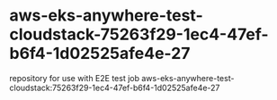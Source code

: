 # aws-eks-anywhere-test-cloudstack-75263f29-1ec4-47ef-b6f4-1d02525afe4e-27
repository for use with E2E test job aws-eks-anywhere-test-cloudstack:75263f29-1ec4-47ef-b6f4-1d02525afe4e-27
